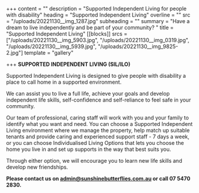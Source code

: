 +++
content = ""
description = "Supported Independent Living for people with disability"
heading = "Supported Independent Living"
overline = ""
src = "/uploads/20221130__img_1287.jpg"
subheading = ""
summary = "Have a dream to live independently and be part of your community? "
title = "Supported Independent Living"
[[blocks]]
srcs = ["/uploads/20221130__img_5903.jpg", "/uploads/20221130__img_0319.jpg", "/uploads/20221130__img_5939.jpg", "/uploads/20221130__img_9825-2.jpg"]
template = "gallery"

+++
**SUPPORTED INDEPENDENT LIVING (SIL/ILO)**

Supported Independent Living is designed to give people with disability a place to call home in a supported environment.

We can assist you to live a full life, achieve your goals and develop independent life skills, self-confidence and self-reliance to feel safe in your community.

Our team of professional, caring staff will work with you and your family to identify what you want and need. You can choose a Supported Independent Living environment where we manage the property, help match up suitable tenants and provide caring and experienced support staff - 7 days a week, or you can choose Individualised Living Options that lets you choose the home you live in and set up supports in the way that best suits you.

Through either option, we will encourage you to learn new life skills and develop new friendships.

**Please contact us on admin@sunshinebutterflies.com.au or call 07 5470 2830.**